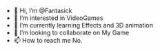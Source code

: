 - 👋 Hi, I’m @Fantasick
- 👀 I’m interested in VideoGames
- 🌱 I’m currently learning Effects and 3D animation
- 💞️ I’m looking to collaborate on My Game
- 📫 How to reach me No.

<!---
Fantasick/Fantasick is a ✨ special ✨ repository because its `README.md` (this file) appears on your GitHub profile.
You can click the Preview link to take a look at your changes.
--->
